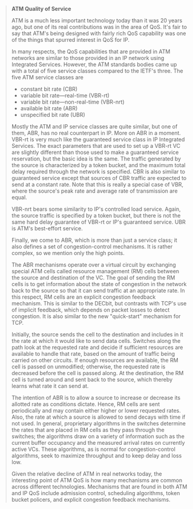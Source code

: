 <!--- [!Note|style:flat|label:ATM Quality of Service|iconVisibility:hidden] --->
> **ATM Quality of Service**
>
> ATM is a much less important technology today than it was 20 years
> ago, but one of its real contributions was in the area of QoS. It's
> fair to say that ATM's being designed with fairly rich QoS
> capability was one of the things that spurred interest in QoS for IP.
> 
> In many respects, the QoS capabilities that are provided in ATM
> networks are similar to those provided in an IP network using
> Integrated Services. However, the ATM standards bodies came up with a
> total of five service classes compared to the IETF's three. The
> five ATM service classes are
> 
>-   constant bit rate (CBR)
>-   variable bit rate—real-time (VBR-rt)
>-   variable bit rate—non-real-time (VBR-nrt)
>-   available bit rate (ABR)
>-   unspecified bit rate (UBR)
> 
> Mostly the ATM and IP service classes are quite similar, but one of
> them, ABR, has no real counterpart in IP. More on ABR in a moment.
> VBR-rt is very much like the guaranteed service class in IP Integrated
> Services. The exact parameters that are used to set up a VBR-rt VC are
> slightly different than those used to make a guaranteed service
> reservation, but the basic idea is the same. The traffic generated by
> the source is characterized by a token bucket, and the maximum total
> delay required through the network is specified. CBR is also similar
> to guaranteed service except that sources of CBR traffic are expected
> to send at a constant rate. Note that this is really a special case of
> VBR, where the source's peak rate and average rate of transmission are
> equal.
> 
> VBR-nrt bears some similarity to IP's controlled load service. Again,
> the source traffic is specified by a token bucket, but there is not
> the same hard delay guarantee of VBR-rt or IP's guaranteed service.
> UBR is ATM's best-effort service.
> 
> Finally, we come to ABR, which is more than just a service class; it
> also defines a set of congestion-control mechanisms. It is rather
> complex, so we mention only the high points.
> 
> The ABR mechanisms operate over a virtual circuit by exchanging
> special ATM cells called resource management (RM) cells between the
> source and destination of the VC. The goal of sending the RM cells is
> to get information about the state of congestion in the network back
> to the source so that it can send traffic at an appropriate rate. In
> this respect, RM cells are an explicit congestion feedback mechanism.
> This is similar to the DECbit,
> but contrasts with TCP's use of implicit
> feedback, which depends on packet losses to detect congestion. It is
> also similar to the new "quick-start" mechanism for TCP.
> 
> Initially, the source sends the cell to the destination and includes
> in it the rate at which it would like to send data cells. Switches
> along the path look at the requested rate and decide if sufficient
> resources are available to handle that rate, based on the amount of
> traffic being carried on other circuits. If enough resources are
> available, the RM cell is passed on unmodified; otherwise, the
> requested rate is decreased before the cell is passed along. At the
> destination, the RM cell is turned around and sent back to the source,
> which thereby learns what rate it can send at.
> 
> The intention of ABR is to allow a source to increase or decrease its
> allotted rate as conditions dictate. Hence, RM cells are sent
> periodically and may contain either higher or lower requested rates.
> Also, the rate at which a source is allowed to send decays with time
> if not used. In general, proprietary algorithms in the switches
> determine the rates that are placed in RM cells as they pass through
> the switches; the algorithms draw on a variety of information such as
> the current buffer occupancy and the measured arrival rates on
> currently active VCs. These algorithms, as is normal for
> congestion-control algorithms, seek to maximize throughput and to keep
> delay and loss low.
> 
> Given the relative decline of ATM in real networks today, the
> interesting point of ATM QoS is how many mechanisms are common across
> different technologies. Mechanisms that are found in both ATM and IP
> QoS include admission control, scheduling algorithms, token bucket
> policers, and explicit congestion feedback mechanisms.
